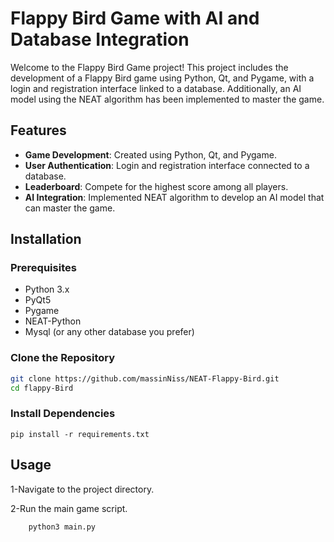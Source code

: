 # Flappy Bird Game with AI and Database Integration

Welcome to the Flappy Bird Game project! This project includes the development of a Flappy Bird game using Python, Qt, and Pygame, with a login and registration interface linked to a database. Additionally, an AI model using the NEAT algorithm has been implemented to master the game.


## Features

- **Game Development**: Created using Python, Qt, and Pygame.
- **User Authentication**: Login and registration interface connected to a database.
- **Leaderboard**: Compete for the highest score among all players.
- **AI Integration**: Implemented NEAT algorithm to develop an AI model that can master the game.

## Installation

### Prerequisites

- Python 3.x
- PyQt5
- Pygame
- NEAT-Python
- Mysql (or any other database you prefer)

### Clone the Repository

```bash
git clone https://github.com/massinNiss/NEAT-Flappy-Bird.git
cd flappy-Bird
```
### Install Dependencies
    pip install -r requirements.txt
    
## Usage

  1-Navigate to the project directory.
  
  2-Run the main game script.
       
        python3 main.py



